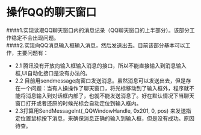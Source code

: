 操作QQ的聊天窗口
==================
####1.实现读取QQ聊天窗口内的消息记录（QQ聊天窗口的上半部分）。该部分工作稳定不会出现问题。<br>
####2.实现向QQ消息输入框输入消息，然后发送出去。目前该部分基本可以工作，主要问题有：<br>
* 2.1 腾讯没有开放向输入框输入消息的接口，所以不能直接输入到消息输入框,UI自动化接口是没有办法的。<br>
* 2.2 目前用sendmessage向窗口发送消息。虽然消息可以发送出去，但是存在一个问题：当有人操操作了聊天窗口，将光标移动到了输入框外，程序就不能将消息输入到对话框内部了，也就不能发送消息了。好在默认情况下当聊天窗口打开或者还原的时候光标会自动定位到输入框内。<br>
* 2.3打算用SendMessageInt(_QQWindowHandle, 0x201, 0, pos) 来发送指定位置鼠标按下消息，来确保消息正确的输入到输入框，但是没有成功。原因待查。

